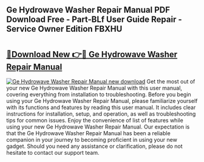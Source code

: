 ## Ge Hydrowave Washer Repair Manual PDF Download Free - Part-BLf User Guide Repair - Service Owner Edition FBXHU

# <h2><a href="http://bc20026.oget.top/?id=Ge+Hydrowave+Washer+Repair+Manual">🔗Download New 👉🔴 Ge Hydrowave Washer Repair Manual</a></h2>

[![Ge Hydrowave Washer Repair Manual new download](https://i.imgur.com/5g1atiW.png)](http://bc20026.oget.top/?id=Ge+Hydrowave+Washer+Repair+Manual)
Get the most out of your new Ge Hydrowave Washer Repair Manual with this user manual, covering everything from installation to troubleshooting. Before you begin using your Ge Hydrowave Washer Repair Manual, please familiarize yourself with its functions and features by reading this user manual. It includes clear instructions for installation, setup, and operation, as well as troubleshooting tips for common issues. Enjoy the convenience of list of features while using your new Ge Hydrowave Washer Repair Manual. Our expectation is that the Ge Hydrowave Washer Repair Manual has been a reliable companion in your journey to becoming proficient in using your new gadget. Should you need any assistance or clarification, please do not hesitate to contact our support team.
